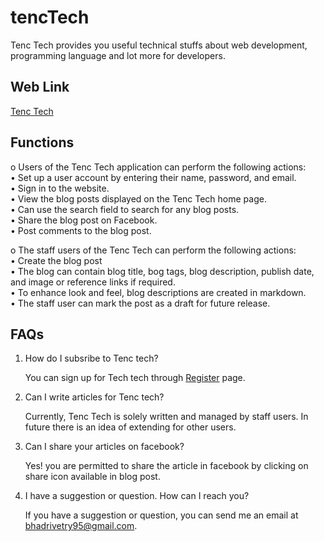 # tencTech

Tenc Tech provides you useful technical stuffs about web development, programming language and lot more for developers.

## Web Link

[Tenc Tech](http://tenctech.pythonanywhere.com)

## Functions
o Users of the Tenc Tech application can perform the following actions:<br />
• Set up a user account by entering their name, password, and email.<br />
• Sign in to the website.<br />
• View the blog posts displayed on the Tenc Tech home page.<br />
• Can use the search field to search for any blog posts.<br />
• Share the blog post on Facebook.<br />
• Post comments to the blog post.<br />

o The staff users of the Tenc Tech can perform the following actions:<br />
• Create the blog post<br />
• The blog can contain blog title, bog tags, blog description, publish date, and image or reference links if required.<br />
• To enhance look and feel, blog descriptions are created in markdown.<br />
• The staff user can mark the post as a draft for future release.<br />

## FAQs

1. How do I subsribe to Tenc tech?

    You can sign  up for Tech tech through [Register](http://tenctech.pythonanywhere.com/accounts/register/) page.

2. Can I write articles for Tenc tech?

    Currently, Tenc Tech is solely written and managed by staff users. In future there is an idea of extending for other users.

3. Can I share your articles on facebook?

    Yes!  you are permitted to share the article in facebook by clicking on share icon available in blog post.

4. I have a suggestion or  question. How can I reach you?

    If you have a suggestion or question, you can send me an email at bhadrivetry95@gmail.com.
